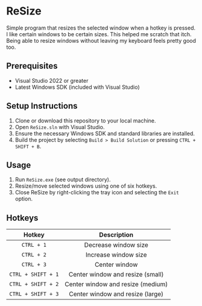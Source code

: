 # ReSize

Simple program that resizes the selected window when a hotkey is pressed. I like certain windows to be certain sizes. This helped me scratch that itch. Being able to resize windows without leaving my keyboard feels pretty good too.

## Prerequisites

- Visual Studio 2022 or greater
- Latest Windows SDK (included with Visual Studio)

## Setup Instructions

1. Clone or download this repository to your local machine.
2. Open `ReSize.sln` with Visual Studio.
3. Ensure the necessary Windows SDK and standard libraries are installed.
4. Build the project by selecting `Build > Build Solution` or pressing `CTRL + SHIFT + B`.

## Usage

1. Run `ReSize.exe` (see output directory).
2. Resize/move selected windows using one of six hotkeys.
3. Close ReSize by right-clicking the tray icon and selecting the `Exit` option.

## Hotkeys

| Hotkey                | Description                           |
| :----:                | :----:                                |
| `CTRL + 1`            | Decrease window size                  |
| `CTRL + 2`            | Increase window size                  |
| `CTRL + 3`            | Center window                         |
| `CTRL + SHIFT + 1`    | Center window and resize (small)      |
| `CTRL + SHIFT + 2`    | Center window and resize (medium)     |
| `CTRL + SHIFT + 3`    | Center window and resize (large)      |
